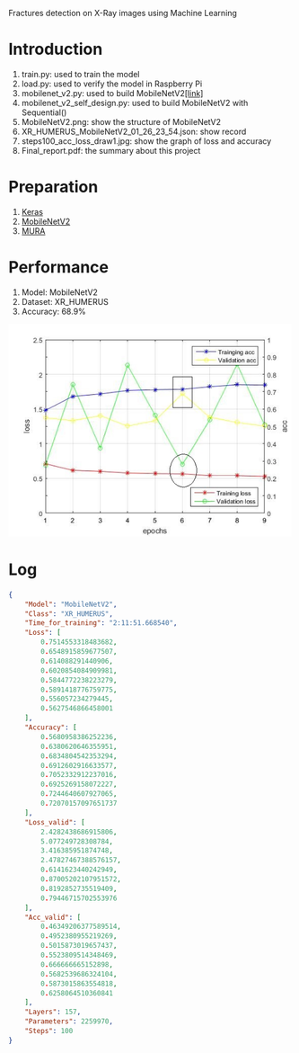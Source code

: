Fractures detection on X-Ray images using Machine Learning
# Introduction
1. train.py: used to train the model 
1. load.py: used to verify the model in Raspberry Pi
1. mobilenet_v2.py: used to build MobileNetV2[[link]](https://github.com/xiaochus/MobileNetV2)
1. mobilenet_v2_self_design.py: used to build MobileNetV2 with Sequential()
1. MobileNetV2.png: show the structure of MobileNetV2
1. XR_HUMERUS_MobileNetV2_01_26_23_54.json: show record
1. steps100_acc_loss_draw1.jpg: show the graph of loss and accuracy
1. Final_report.pdf: the summary about this project
# Preparation
1. [Keras](https://keras.io/)
1. [MobileNetV2](https://arxiv.org/abs/1801.04381)
1. [MURA](https://arxiv.org/abs/1712.06957)
# Performance
1. Model: MobileNetV2
1. Dataset: XR_HUMERUS
1. Accuracy: 68.9%

![Aaron Swartz](https://raw.githubusercontent.com/Arith2/yuzhu_MURA_MobileNet/master/steps100_acc_loss_draw1.jpg)
# Log
```json
{
    "Model": "MobileNetV2",
    "Class": "XR_HUMERUS",
    "Time_for_training": "2:11:51.668540",
    "Loss": [
        0.7514553318483682,
        0.6548915859677507,
        0.614088291440906,
        0.6020854084909981,
        0.5844772238223279,
        0.5891418776759775,
        0.556057234279445,
        0.5627546866458001
    ],
    "Accuracy": [
        0.5680958386252236,
        0.6380620646355951,
        0.6834804542353294,
        0.6912602916633577,
        0.7052332912237016,
        0.6925269158072227,
        0.7244640607927065,
        0.72070157097651737
    ],
    "Loss_valid": [
        2.4282438686915806,
        5.077249728308784,
        3.416385951874748,
        2.47827467388576157,
        0.6141623440242949,
        0.87005202107951572,
        0.8192852735519409,
        0.79446715702553976
    ],
    "Acc_valid": [
        0.46349206377589514,
        0.4952380955219269,
        0.5015873019657437,
        0.5523809514348469,
        0.666666665152898,
        0.5682539686324104,
        0.5873015863554818,
        0.6258064510360841
    ],
    "Layers": 157,
    "Parameters": 2259970,
    "Steps": 100
}
```
